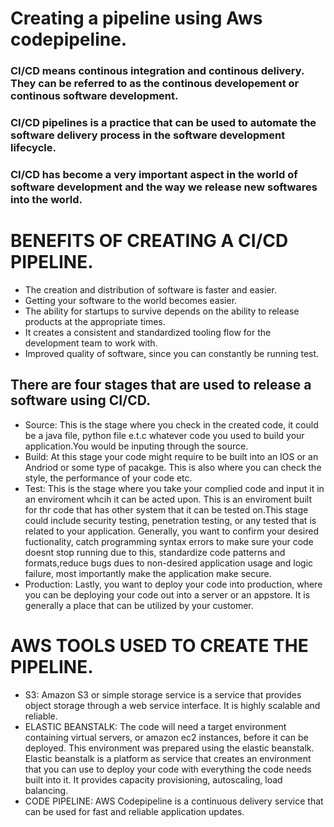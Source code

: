# Creating a pipeline using Aws codepipeline.
### CI/CD means continous integration and continous delivery. They can be referred to as the continous developement or continous software development.
### CI/CD  pipelines is a practice that can be used to  automate the software delivery process in the software development lifecycle.
### CI/CD has become a very important aspect in the world of software development and the way we release new softwares into the world.

# BENEFITS OF CREATING A CI/CD PIPELINE.
* The creation and  distribution of software is faster and easier.
* Getting your software to the world becomes easier.
* The ability for startups to survive depends on the ability to release products at the 
appropriate times.
* It creates a consistent and standardized tooling flow for the development team to work with.
* Improved quality of software, since you can constantly be running test.

## There are four stages that are used to release a software using CI/CD.
* Source: This is the stage where you check in the created code, it could be a java file, python file e.t.c whatever code you used to build your application.You would be inputing through the source.
* Build: At this stage your code might require to be built into an IOS or an Andriod or some type of pacakge. This is also where you can check the style, the performance of your code etc.
* Test: This is the stage where you take your complied code and input it in an enviroment whcih it can be acted upon. This is an enviroment built for thr code that has other system that it can be tested on.This stage could include security testing, penetration testing, or any tested that is related to your application. Generally, you want to confirm your desired fuctionality, catch programming syntax errors to make sure your code doesnt stop running due to this, standardize code patterns and formats,reduce bugs dues to non-desired application usage and logic failure, most importantly make the application make secure.
* Production: Lastly, you want to deploy your code into production, where you can be deploying your code out into a server or an appstore. It is generally a place that can be utilized by your customer.

# AWS TOOLS USED TO CREATE THE PIPELINE.
* S3: Amazon S3 or simple storage service is a service that provides object storage through a web service interface. It is highly scalable and reliable. 
* ELASTIC BEANSTALK: The code will need a target environment containing virtual servers, or amazon ec2 instances, before it can be deployed. This environment was prepared using the elastic beanstalk.
Elastic beanstalk is a platform as service that creates an environment that you can use to deploy your code with everything the code needs built into it. It provides capacity provisioning, autoscaling, load balancing.
* CODE PIPELINE: AWS Codepipeline is a continuous delivery service that can be used for fast and reliable application updates.

